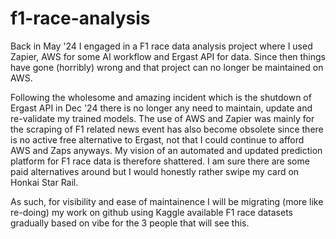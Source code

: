 # f1-race-analysis

Back in May '24 I engaged in a F1 race data analysis project where I used Zapier, AWS for some AI workflow and Ergast API for data. Since then things have gone (horribly) wrong and that project can no longer be maintained on AWS.

Following the wholesome and amazing incident which is the shutdown of Ergast API in Dec '24 there is no longer any need to maintain, update and re-validate my trained models. The use of AWS and Zapier was mainly for the scraping of F1 related news event has also become obsolete since there is no active free alternative to Ergast, not that I could continue to afford AWS and Zaps anyways. My vision of an automated and updated prediction platform for F1 race data is therefore shattered. I am sure there are some paid alternatives around but I would honestly rather swipe my card on Honkai Star Rail.

As such, for visibility and ease of maintainence I will be migrating (more like re-doing) my work on github using Kaggle available F1 race datasets gradually based on vibe for the 3 people that will see this.
